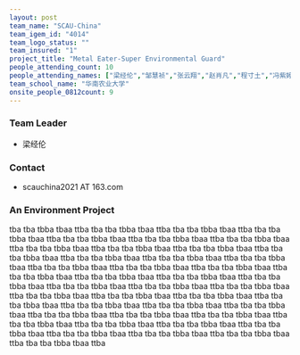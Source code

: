 ```yaml
---
layout: post
team_name: "SCAU-China"
team_igem_id: "4014"
team_logo_status: ""
team_insured: "1"
project_title: "Metal Eater-Super Environmental Guard"
people_attending_count: 10
people_attending_names: ["梁经伦","邹慧祯","张云翔","赵肖凡","程寸土","冯紫婷","王鼎钧","曾梓榕","欧兆霖","邹嘉桦"]
team_school_name: "华南农业大学"
onsite_people_0812count: 9
---
```



### Team Leader
* 梁经伦

### Contact
* scauchina2021 AT 163.com

### An Environment Project

tba tba tbba tbaa ttba tba tba tbba tbaa ttba tba tba tbba tbaa ttba tba tba tbba tbaa ttba tba tba tbba tbaa ttba tba tba tbba tbaa ttba tba tba tbba tbaa ttba tba tba tbba tbaa ttba tba tba tbba tbaa ttba tba tba tbba tbaa ttba tba tba tbba tbaa ttba tba tba tbba tbaa ttba tba tba tbba tbaa ttba tba tba tbba tbaa ttba tba tba tbba tbaa ttba tba tba tbba tbaa ttba tba tba tbba tbaa ttba tba tba tbba tbaa ttba tba tba tbba tbaa ttba tba tba tbba tbaa ttba tba tba tbba tbaa ttba tba tba tbba tbaa ttba tba tba tbba tbaa ttba tba tba tbba tbaa ttba tba tba tbba tbaa ttba tba tba tbba tbaa ttba tba tba tbba tbaa ttba tba tba tbba tbaa ttba tba tba tbba tbaa ttba tba tba tbba tbaa ttba tba tba tbba tbaa ttba tba tba tbba tbaa ttba tba tba tbba tbaa ttba tba tba tbba tbaa ttba tba tba tbba tbaa ttba tba tba tbba tbaa ttba tba tba tbba tbaa ttba tba tba tbba tbaa ttba tba tba tbba tbaa ttba tba tba tbba tbaa ttba tba tba tbba tbaa ttba tba tba tbba tbaa ttba 
